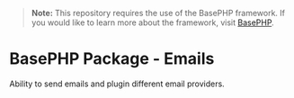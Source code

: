 > **Note:** This repository requires the use of the BasePHP framework. If you would like to learn more about the framework, visit [BasePHP](https://github.com/basephp/framework).

# BasePHP Package - Emails
Ability to send emails and plugin different email providers.
